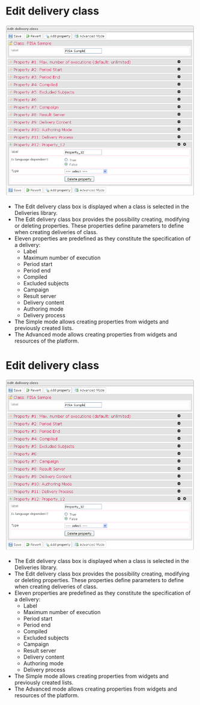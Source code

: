 <!--
created_at: '2012-03-29 15:18:15'
updated_at: '2013-03-13 14:03:23'
authors:
    - 'Jérôme Bogaerts'
contributors:
    - 'Franck Gismondi'
tags:
    - Deliveries
-->

Edit delivery class
===================

![](../resources/deliveries-editclass.png)

-   The Edit delivery class box is displayed when a class is selected in the Deliveries library.
-   The Edit delivery class box provides the possibility creating, modifying or deleting properties. These properties define parameters to define when creating deliveries of class.
-   Eleven properties are predefined as they constitute the specification of a delivery:
    -   Label
    -   Maximum number of execution
    -   Period start
    -   Period end
    -   Compiled
    -   Excluded subjects
    -   Campaign
    -   Result server
    -   Delivery content
    -   Authoring mode
    -   Delivery process
-   The Simple mode allows creating properties from widgets and previously created lists.
-   The Advanced mode allows creating properties from widgets and resources of the platform.

Edit delivery class
===================

![](../resources/deliveries-editclass.png)

-   The Edit delivery class box is displayed when a class is selected in the Deliveries library.
-   The Edit delivery class box provides the possibility creating, modifying or deleting properties. These properties define parameters to define when creating deliveries of class.
-   Eleven properties are predefined as they constitute the specification of a delivery:
    -   Label
    -   Maximum number of execution
    -   Period start
    -   Period end
    -   Compiled
    -   Excluded subjects
    -   Campaign
    -   Result server
    -   Delivery content
    -   Authoring mode
    -   Delivery process
-   The Simple mode allows creating properties from widgets and previously created lists.
-   The Advanced mode allows creating properties from widgets and resources of the platform.


